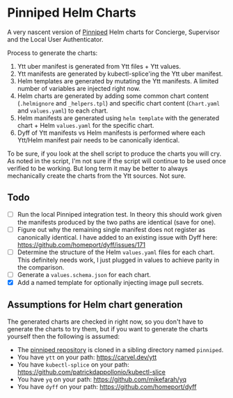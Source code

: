 # Pinniped Helm Charts

A very nascent version of [Pinniped][1] Helm charts for Concierge, Supervisor and the Local User Authenticator. 

Process to generate the charts:

1. Ytt uber manifest is generated from Ytt files + Ytt values.
2. Ytt manifests are generated by kubectl-splice'ing the Ytt uber manifest.
3. Helm templates are generated by mutating the Ytt manifests. A limited number of variables are injected right now.
4. Helm charts are generated by adding some common chart content (`.helmignore` and `_helpers.tpl`) and specific chart content (`Chart.yaml` and `values.yaml`) to each chart.
5. Helm manifests are generated using `helm template` with the generated chart + Helm `values.yaml` for the specific chart.
6. Dyff of Ytt manifests vs Helm manifests is performed where each Ytt/Helm manifest pair needs to be canonically identical.

To be sure, if you look at the shell script to produce the charts you will cry. As noted in the script, I'm not sure if the script will continue to be used once verified to be working. But long term it may be better to always mechanically create the charts from the Ytt sources. Not sure.

## Todo

- [ ] Run the local Pinniped integration test. In theory this should work given the manifests produced by the two paths are identical (save for one).
- [ ] Figure out why the remaining single manifest does not register as canonically identical. I have added to an existing issue with Dyff here: https://github.com/homeport/dyff/issues/171
- [ ] Determine the structure of the Helm `values.yaml` files for each chart. This definitely needs work, I just plugged in values to achieve parity in the comparison.
- [ ] Generate a `values.schema.json` for each chart.
- [x] Add a named template for optionally injecting image pull secrets.

## Assumptions for Helm chart generation

The generated charts are checked in right now, so you don't have to generate the charts to try them, but if you want to generate the charts yourself then the following is assumed:

- The [pinniped repository][3] is cloned in a sibling directory named `pinniped`.
- You have `ytt` on your path: https://carvel.dev/ytt
- You have `kubectl-splice` on your path: https://github.com/patrickdappollonio/kubectl-slice
- You have `yq` on your path: https://github.com/mikefarah/yq
- You have `dyff` on your path: https://github.com/homeport/dyff

[1]: https://pinniped.dev
[2]: https://github.com/vmware-tanzu/pinniped/tree/main/deploy
[3]: https://github.com/vmware-tanzu/pinniped.git